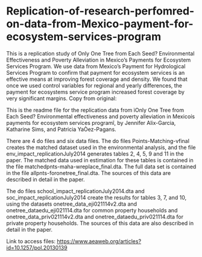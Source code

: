 # Replication-of-research-perfomred-on-data-from-Mexico-payment-for-ecosystem-services-program
This is a replication study of Only One Tree from Each Seed? Environmental Effectiveness and Poverty Alleviation in Mexico’s Payments for Ecosystem Services Program. We use data from Mexico’s Payment for Hydrological Services Program to confirm that payment for ecosystem services is an effective means at improving forest coverage and density. We found that once we used control variables for regional and yearly differences, the payment for ecosystems service program increased forest coverage by very significant margins. 
Copy from original: 

This is the readme file for the replication data from ìOnly One Tree from Each Seed? Environmental effectiveness and poverty alleviation in Mexicoís payments for ecosystem services programî, by Jennifer Alix-Garcia, Katharine Sims, and Patricia YaÒez-Pagans.  

There are 4 do files and six data files.  The do files Points-Matching-vfinal creates the matched dataset used in the environmental analysis, and the file env_impact_replicationJuly2014 generates tables 2, 4, 5, 9 and 11 in the paper.  The matched data used in estimation for these tables is contained in the file matchedpnts-maha-wreplace_final.dta.  The full data set is contained in the file allpnts-foronetree_final.dta. The sources of this data are described in detail in the paper.

The do files school_impact_replicationJuly2014.dta and soc_impact_replicationJuly2014 create the results for tables 3, 7, and 10, using the datasets onetree_data_eji021114v2.dta and onetree_dataedu_eji021114.dta for common property households and onetree_data_priv021114v2.dta and onetree_dataedu_priv021114.dta for private property households.  The sources of this data are also described in detail in the paper.

Link to access files: https://www.aeaweb.org/articles?id=10.1257/pol.20130139
